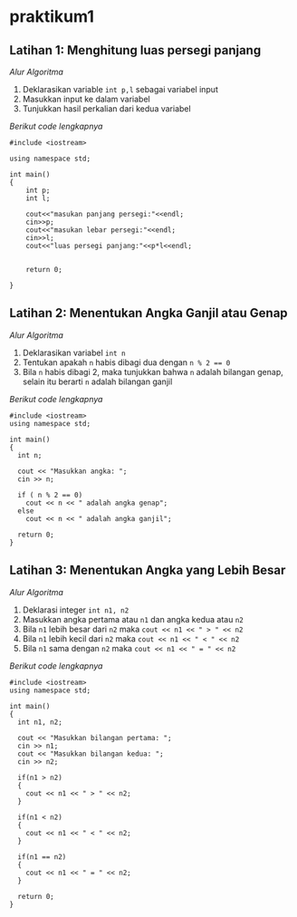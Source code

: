 # praktikum1


## Latihan 1: Menghitung luas persegi panjang

*Alur Algoritma*
1. Deklarasikan variable `int p,l` sebagai variabel input
2. Masukkan input ke dalam variabel
3. Tunjukkan hasil perkalian dari kedua variabel

*Berikut code lengkapnya*
```
#include <iostream>

using namespace std;

int main()
{
    int p;
    int l;

    cout<<"masukan panjang persegi:"<<endl;
    cin>>p;
    cout<<"masukan lebar persegi:"<<endl;
    cin>>l;
    cout<<"luas persegi panjang:"<<p*l<<endl;


    return 0;

}

```

## Latihan 2: Menentukan Angka Ganjil atau Genap

*Alur Algoritma*
1. Deklarasikan variabel `int n`
2. Tentukan apakah `n` habis dibagi dua dengan `n % 2 == 0`
3. Bila `n` habis dibagi 2, maka tunjukkan bahwa `n` adalah bilangan genap, selain itu berarti `n` adalah bilangan ganjil

*Berikut code lengkapnya*
```
#include <iostream>
using namespace std;

int main()
{
  int n;
  
  cout << "Masukkan angka: ";
  cin >> n;
  
  if ( n % 2 == 0)
    cout << n << " adalah angka genap";
  else
    cout << n << " adalah angka ganjil";
  
  return 0;
}
```

## Latihan 3: Menentukan Angka yang Lebih Besar

*Alur Algoritma*
1. Deklarasi integer `int n1, n2`
2. Masukkan angka pertama atau `n1` dan angka kedua atau `n2`
3. Bila `n1` lebih besar dari `n2` maka `cout << n1 << " > " << n2`
4. Bila `n1` lebih kecil dari `n2` maka `cout << n1 << " < " << n2`
5. Bila `n1` sama dengan `n2` maka `cout << n1 << " = " << n2`

*Berikut code lengkapnya*
```
#include <iostream>
using namespace std;

int main()
{
  int n1, n2;

  cout << "Masukkan bilangan pertama: ";
  cin >> n1;
  cout << "Masukkan bilangan kedua: ";
  cin >> n2;

  if(n1 > n2)
  {
    cout << n1 << " > " << n2;
  }

  if(n1 < n2)
  {
    cout << n1 << " < " << n2;
  }

  if(n1 == n2)
  {
    cout << n1 << " = " << n2;
  }

  return 0;
}
```
